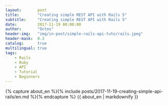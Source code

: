 ```yaml
---
layout:       post
title:        "Creating simple REST API with Rails 5"
subtitle:     "Creating simple REST API with Rails 5"
date:         2017-11-19 00:00:00
author:       "Octos"
header-img:   "img/in-post/simple-rails-api-tuto/rails.jpeg"
header-mask:  0.3
catalog:      true
multilingual: true
tags:
    - Rails
    - Ruby
    - API
    - Tutorial
    - Beginners
---
```


<!-- English Version -->
<div class="en post-container">
    {% capture about_en %}{% include posts/2017-11-19-creating-simple-api-rails/en.md %}{% endcapture %}
    {{ about_en | markdownify }}
</div>
